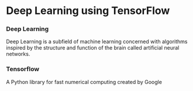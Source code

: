 # Deep Learning using TensorFlow

### Deep Learning
Deep Learning is a subfield of machine learning concerned with algorithms inspired by the structure and function of the brain called artificial neural networks.

### Tensorflow
A Python library for fast numerical computing created by Google
